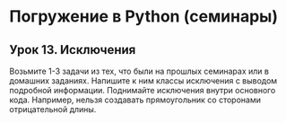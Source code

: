 # Погружение в Python (семинары)

## Урок 13. Исключения

Возьмите 1-3 задачи из тех, что были на прошлых семинарах или в домашних заданиях.
Напишите к ним классы исключения с выводом подробной информации.
Поднимайте исключения внутри основного кода. Например, нельзя создавать прямоугольник со сторонами отрицательной длины.
